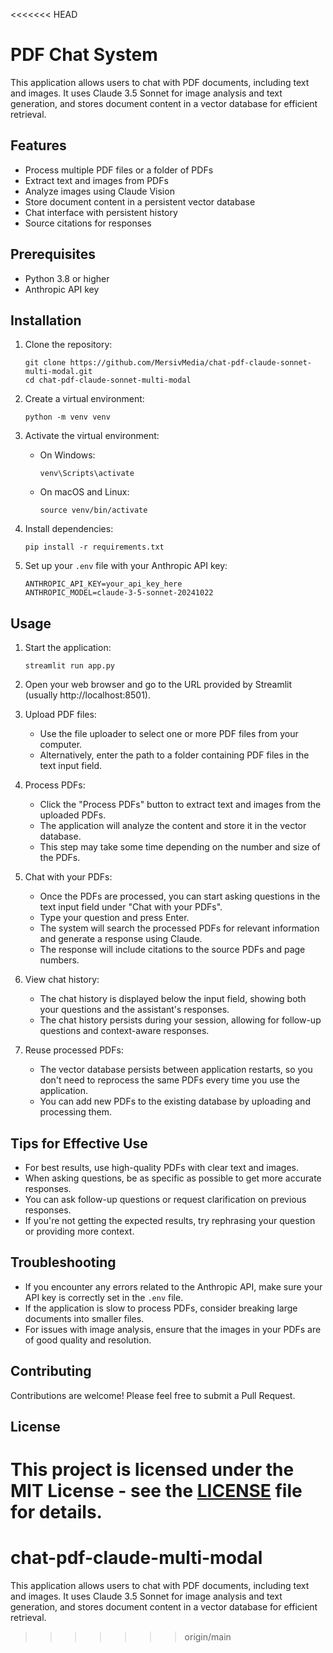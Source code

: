 <<<<<<< HEAD
# PDF Chat System

This application allows users to chat with PDF documents, including text and images. It uses Claude 3.5 Sonnet for image analysis and text generation, and stores document content in a vector database for efficient retrieval.

## Features

- Process multiple PDF files or a folder of PDFs
- Extract text and images from PDFs
- Analyze images using Claude Vision
- Store document content in a persistent vector database
- Chat interface with persistent history
- Source citations for responses

## Prerequisites

- Python 3.8 or higher
- Anthropic API key

## Installation

1. Clone the repository:
   ```
   git clone https://github.com/MersivMedia/chat-pdf-claude-sonnet-multi-modal.git
   cd chat-pdf-claude-sonnet-multi-modal
   ```

2. Create a virtual environment:
   ```
   python -m venv venv
   ```

3. Activate the virtual environment:
   - On Windows:
     ```
     venv\Scripts\activate
     ```
   - On macOS and Linux:
     ```
     source venv/bin/activate
     ```

4. Install dependencies:
   ```
   pip install -r requirements.txt
   ```

5. Set up your `.env` file with your Anthropic API key:
   ```
   ANTHROPIC_API_KEY=your_api_key_here
   ANTHROPIC_MODEL=claude-3-5-sonnet-20241022
   ```

## Usage

1. Start the application:
   ```
   streamlit run app.py
   ```

2. Open your web browser and go to the URL provided by Streamlit (usually http://localhost:8501).

3. Upload PDF files:
   - Use the file uploader to select one or more PDF files from your computer.
   - Alternatively, enter the path to a folder containing PDF files in the text input field.

4. Process PDFs:
   - Click the "Process PDFs" button to extract text and images from the uploaded PDFs.
   - The application will analyze the content and store it in the vector database.
   - This step may take some time depending on the number and size of the PDFs.

5. Chat with your PDFs:
   - Once the PDFs are processed, you can start asking questions in the text input field under "Chat with your PDFs".
   - Type your question and press Enter.
   - The system will search the processed PDFs for relevant information and generate a response using Claude.
   - The response will include citations to the source PDFs and page numbers.

6. View chat history:
   - The chat history is displayed below the input field, showing both your questions and the assistant's responses.
   - The chat history persists during your session, allowing for follow-up questions and context-aware responses.

7. Reuse processed PDFs:
   - The vector database persists between application restarts, so you don't need to reprocess the same PDFs every time you use the application.
   - You can add new PDFs to the existing database by uploading and processing them.

## Tips for Effective Use

- For best results, use high-quality PDFs with clear text and images.
- When asking questions, be as specific as possible to get more accurate responses.
- You can ask follow-up questions or request clarification on previous responses.
- If you're not getting the expected results, try rephrasing your question or providing more context.

## Troubleshooting

- If you encounter any errors related to the Anthropic API, make sure your API key is correctly set in the `.env` file.
- If the application is slow to process PDFs, consider breaking large documents into smaller files.
- For issues with image analysis, ensure that the images in your PDFs are of good quality and resolution.

## Contributing

Contributions are welcome! Please feel free to submit a Pull Request.

## License

This project is licensed under the MIT License - see the [LICENSE](LICENSE) file for details.
=======
# chat-pdf-claude-multi-modal
This application allows users to chat with PDF documents, including text and images. It uses Claude 3.5 Sonnet for image analysis and text generation, and stores document content in a vector database for efficient retrieval.
>>>>>>> origin/main
